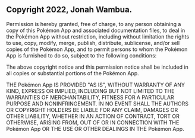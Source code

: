 ## Copyright 2022, Jonah Wambua.

Permission is hereby granted, free of charge, to any person obtaining a copy of this Pokémon App and associated documentation files, to deal in the Pokémon App without restriction, including without limitation the rights to use, copy, modify, merge, publish, distribute, sublicense, and/or sell copies of the Pokémon App, and to permit persons to whom the Pokémon App is furnished to do so, subject to the following conditions:

The above copyright notice and this permission notice shall be included in all copies or substantial portions of the Pokémon App.

THE Pokémon App IS PROVIDED "AS IS", WITHOUT WARRANTY OF ANY KIND, EXPRESS OR IMPLIED, INCLUDING BUT NOT LIMITED TO THE WARRANTIES OF MERCHANTABILITY, FITNESS FOR A PARTICULAR PURPOSE AND NONINFRINGEMENT. IN NO EVENT SHALL THE AUTHORS OR COPYRIGHT HOLDERS BE LIABLE FOR ANY CLAIM, DAMAGES OR OTHER LIABILITY, WHETHER IN AN ACTION OF CONTRACT, TORT OR OTHERWISE, ARISING FROM, OUT OF OR IN CONNECTION WITH THE Pokémon App OR THE USE OR OTHER DEALINGS IN THE Pokémon App.
